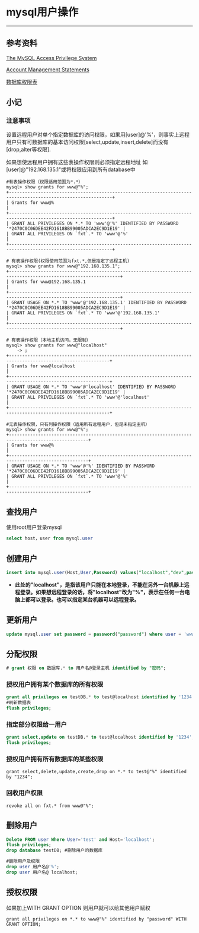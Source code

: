# mysql用户操作
---
## 参考资料
[The MySQL Access Privilege System](http://dev.mysql.com/doc/mysql-security-excerpt/5.6/en/privilege-system.html)

[Account Management Statements](http://dev.mysql.com/doc/refman/5.6/en/account-management-sql.html)

[数据库权限表](http://www.cnblogs.com/Richardzhu/p/3318595.html)

## 小记

### 注意事项
设置远程用户对单个指定数据库的访问权限，如果用[user]@'%'，则事实上远程用户只有可数据库的基本访问权限[select,update,insert,delete]而没有[drop,alter等权限].

如果想使远程用户拥有这些表操作权限则必须指定远程地址 如[user]@"192.168.135.1"或将权限应用到所有database中
```
#有表操作权限（权限适用范围为*.*）
mysql> show grants for www@"%";
+-------------------------------------------------------------------------------------------------------------+
| Grants for www@%                                                                                            |
+-------------------------------------------------------------------------------------------------------------+
| GRANT ALL PRIVILEGES ON *.* TO 'www'@'%' IDENTIFIED BY PASSWORD '*2470C0C06DEE42FD1618BB99005ADCA2EC9D1E19' |
| GRANT ALL PRIVILEGES ON `fxt`.* TO 'www'@'%'                                                                |
+-------------------------------------------------------------------------------------------------------------+

# 有表操作权限(权限使用范围为fxt.*,但是指定了远程主机) 
mysql> show grants for www@"192.168.135.1";
+----------------------------------------------------------------------------------------------------------------+
| Grants for www@192.168.135.1                                                                                   |
+----------------------------------------------------------------------------------------------------------------+
| GRANT USAGE ON *.* TO 'www'@'192.168.135.1' IDENTIFIED BY PASSWORD '*2470C0C06DEE42FD1618BB99005ADCA2EC9D1E19' |
| GRANT ALL PRIVILEGES ON `fxt`.* TO 'www'@'192.168.135.1'                                                       |
+----------------------------------------------------------------------------------------------------------------+

# 有表操作权限（本地主机访问，无限制）
mysql> show grants for www@"localhost"
    -> ;
+------------------------------------------------------------------------------------------------------------+
| Grants for www@localhost                                                                                   |
+------------------------------------------------------------------------------------------------------------+
| GRANT USAGE ON *.* TO 'www'@'localhost' IDENTIFIED BY PASSWORD '*2470C0C06DEE42FD1618BB99005ADCA2EC9D1E19' |
| GRANT ALL PRIVILEGES ON `fxt`.* TO 'www'@'localhost'                                                       |
+------------------------------------------------------------------------------------------------------------+

#无表操作权限，只有列操作权限（适用所有远程用户，但是未指定主机）
mysql> show grants for www@"%";
+----------------------------------------------------------------------------------------------------+
| Grants for www@%                                                                                   |
+----------------------------------------------------------------------------------------------------+
| GRANT USAGE ON *.* TO 'www'@'%' IDENTIFIED BY PASSWORD '*2470C0C06DEE42FD1618BB99005ADCA2EC9D1E19' |
| GRANT ALL PRIVILEGES ON `fxt`.* TO 'www'@'%'                                                       |
+----------------------------------------------------------------------------------------------------+
```

## 查找用户
使用root用户登录mysql
``` sql
select host，user from mysql.user 
```
## 创建用户
``` sql
insert into mysql.user(Host,User,Password) values("localhost","dev",password("1234"));
```
-  **此处的"localhost"，是指该用户只能在本地登录，不能在另外一台机器上远程登录。如果想远程登录的话，将"localhost"改为"%"，表示在任何一台电脑上都可以登录。也可以指定某台机器可以远程登录。**

## 更新用户
``` sql
update mysql.user set password = password("password") where user = 'www'
```

## 分配权限
``` sql
# grant 权限 on 数据库.* to 用户名@登录主机 identified by "密码";　
```
### 授权用户拥有某个数据库的所有权限
``` sql
grant all privileges on testDB.* to test@localhost identified by '1234';
#刷新数据表
flush privileges; 
```
### 指定部分权限给一用户
``` sql
grant select,update on testDB.* to test@localhost identified by '1234';
flush privileges; 
```
### 授权用户拥有所有数据库的某些权限
```
grant select,delete,update,create,drop on *.* to test@"%" identified by "1234";
```
### 回收用户权限
```
revoke all on fxt.* from www@"%";
```
## 删除用户
``` sql
Delete FROM user Where User='test' and Host='localhost';
flush privileges;
drop database testDB; #删除用户的数据库

#删除用户及权限
drop user 用户名@'%';
drop user 用户名@ localhost; 
```
## 授权权限
如果加上WITH GRANT OPTION 则用户就可以给其他用户赋权
```
grant all privileges on *.* to www@"%" identified by "password" WITH GRANT OPTION;
```